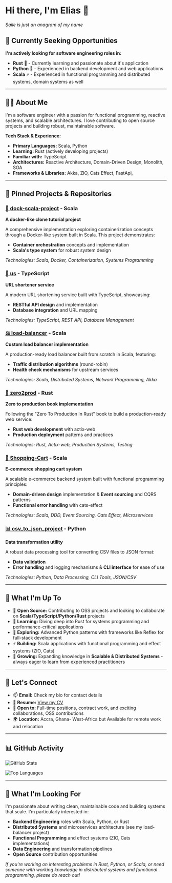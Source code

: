 # Hi there, I'm Elias 👋

*Saile is just an anagram of my name*

## 🎯 Currently Seeking Opportunities

**I'm actively looking for software engineering roles in:**
- **Rust** 🦀 - Currently learning and passionate about it's application
- **Python** 🐍 - Experienced in backend development and web applications
- **Scala** ⚡ - Experienced in functional programming and distributed systems, domain systems as well 

---

## 👨‍💻 About Me

I'm a software engineer with a passion for functional programming, reactive systems, and scalable architectures. I love contributing to open source projects and building robust, maintainable software.

**Tech Stack & Experience:**
- **Primary Languages:** Scala, Python
- **Learning:** Rust (actively developing projects)
- **Familiar with:** TypeScript
- **Architectures:** Reactive Architecture, Domain-Driven Design, Monolith, SOA
- **Frameworks & Libraries:** Akka, ZIO, Cats Effect, FastApi, 

---

## 🚀 Pinned Projects & Repositories

### [🐳 dock-scala-project](https://github.com/Yummy-Yums/dock-scala-project) - Scala
**A docker-like clone tutorial project**

A comprehensive implementation exploring containerization concepts through a Docker-like system built in Scala. This project demonstrates:
- **Container orchestration** concepts and implementation
- **Scala's type system** for robust system design

*Technologies: Scala, Docker, Containerization, Systems Programming*

### [🔗 us](https://github.com/Yummy-Yums/us) - TypeScript
**URL shortener service**

A modern URL shortening service built with TypeScript, showcasing:
- **RESTful API design** and implementation
- **Database integration** and URL mapping

*Technologies: TypeScript, REST API, Database Management*

### [⚖️ load-balancer](https://github.com/Yummy-Yums/load-balancer) - Scala
**Custom load balancer implementation**

A production-ready load balancer built from scratch in Scala, featuring:
- **Traffic distribution algorithms** (round-robin)
- **Health check mechanisms** for upstream services

*Technologies: Scala, Distributed Systems, Network Programming, Akka*

### [📖 zero2prod](https://github.com/Yummy-Yums/zero2prod) - Rust
**Zero to production book implementation**

Following the "Zero To Production In Rust" book to build a production-ready web service:
- **Rust web development** with actix-web
- **Production deployment** patterns and practices

*Technologies: Rust, Actix-web, Production Systems, Testing*

### [🛒 Shopping-Cart](https://github.com/Yummy-Yums/Shopping-Cart) - Scala
**E-commerce shopping cart system**

A scalable e-commerce backend system built with functional programming principles:
- **Domain-driven design** implementation & **Event sourcing** and CQRS patterns
- **Functional error handling** with cats-effect

*Technologies: Scala, DDD, Event Sourcing, Cats Effect, Microservices*

### [📊 csv_to_json_project](https://github.com/Yummy-Yums/csv_to_json_project) - Python
**Data transformation utility**

A robust data processing tool for converting CSV files to JSON format:
- **Data validation** 
- **Error handling** and logging mechanisms & **CLI interface** for ease of use

*Technologies: Python, Data Processing, CLI Tools, JSON/CSV*

---

## 🌱 What I'm Up To

- 🔭 **Open Source:** Contributing to OSS projects and looking to collaborate on **Scala/TypeScript/Python/Rust** projects
- 🦀 **Learning:** Diving deep into Rust for systems programming and performance-critical applications
- 🐍 **Exploring:** Advanced Python patterns with frameworks like Reflex for full-stack development
- ⚡ **Building:** Scala applications with functional programming and effect systems (ZIO, Cats)
- 🤔 **Growing:** Expanding knowledge in **Scalable & Distributed Systems** - always eager to learn from experienced practitioners

---

## 🤝 Let's Connect

- 📫 **Email:** Check my bio for contact details
- 📄 **Resume:** [View my CV](https://flowcv.com/resume/63uu09bc5s8c)
- 💼 **Open to:** Full-time positions, contract work, and exciting collaborations, OSS contributions
- 🌍 **Location:** Accra, Ghana- West-Africa but Available for remote work and relocation

---

## 📊 GitHub Activity

![GitHub Stats](https://github-readme-stats.vercel.app/api?username=Yummy-Yums&show_icons=true&theme=default&hide_border=true)

![Top Languages](https://github-readme-stats.vercel.app/api/top-langs/?username=Yummy-Yums&layout=compact&theme=default&hide_border=true)

---

## 🎯 What I'm Looking For

I'm passionate about writing clean, maintainable code and building systems that scale. I'm particularly interested in:

- **Backend Engineering** roles with Scala, Python, or Rust
- **Distributed Systems** and microservices architecture (see my load-balancer project)
- **Functional Programming** and effect systems (ZIO, Cats implementations)
- **Data Engineering** and transformation pipelines
- **Open Source** contribution opportunities

*If you're working on interesting problems in Rust, Python, or Scala, or need someone with working knowledge in distributed systems and functional programming, please do reach out!*
